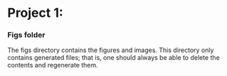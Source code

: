 # Project 1:
### Figs folder

The figs directory contains the figures and images. This directory only contains generated files; that is, one should always be able to delete the contents and regenerate them.
